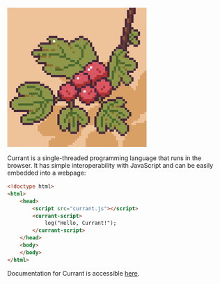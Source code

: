 ![Currant-Logo](./logo.png)

Currant is a single-threaded programming language that runs in the browser. It has simple interoperability with JavaScript and can be easily embedded into a webpage:

```html
<!doctype html>
<html>
    <head>
        <script src="currant.js"></script>
        <currant-script>
            log("Hello, Currant!");
        </currant-script>
    </head>
    <body>
    </body>
</html>
```

Documentation for Currant is accessible [here](https://currant.netlify.app).



